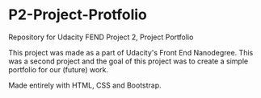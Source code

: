 # P2-Project-Protfolio
Repository for Udacity FEND Project 2, Project Portfolio

This project was made as a part of Udacity's Front End Nanodegree. This was a second project and the goal of this project was to create
a simple portfolio for our (future) work.

Made entirely with HTML, CSS and Bootstrap. 
